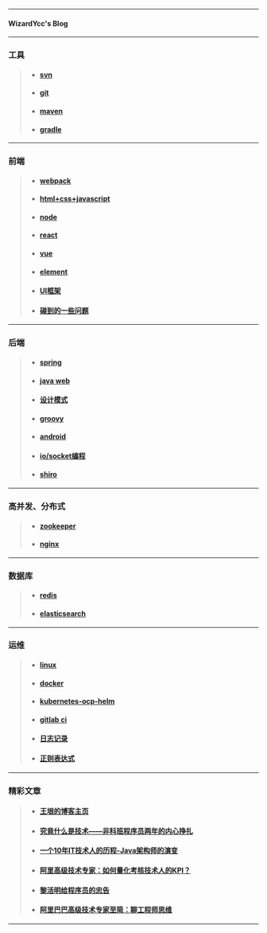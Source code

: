 ------

#### WizardYcc's  Blog

---

### 工具
> - #### [svn](https://github.com/yancongcong1/blog/tree/master/svn)
> - #### [git](https://github.com/yancongcong1/blog/tree/master/git)
> - #### [maven](https://github.com/yancongcong1/blog/tree/master/maven)
> - #### [gradle](https://github.com/yancongcong1/blog/tree/master/gradle)
---

### 前端
> - #### [webpack](https://github.com/yancongcong1/blog/tree/master/webpack)
> - #### [html+css+javascript](https://github.com/yancongcong1/blog/tree/master/html+css+javascript)
> - #### [node](https://github.com/yancongcong1/blog/tree/master/node)
> - #### [react](https://github.com/yancongcong1/blog/tree/master/react)
> - #### [vue](https://github.com/yancongcong1/blog/tree/master/vue)
> - #### [element](https://github.com/yancongcong1/blog/tree/master/element)
> - #### [UI框架](https://github.com/yancongcong1/blog/tree/master/ui)
> - #### [碰到的一些问题](https://github.com/yancongcong1/blog/tree/master/front-end-problems)
---

### 后端
> - #### [spring](https://github.com/yancongcong1/blog/tree/master/spring)
> - #### [java web](https://github.com/yancongcong1/blog/tree/master/java-web)
> - #### [设计模式](https://github.com/yancongcong1/blog/tree/master/design-model)
> - #### [groovy](https://github.com/yancongcong1/blog/tree/master/groovy)
> - #### [android](https://github.com/yancongcong1/blog/tree/master/android)
> - #### [io/socket编程](https://github.com/yancongcong1/blog/tree/master/socket)
> - #### [shiro](https://github.com/yancongcong1/blog/tree/master/shiro)
---

### 高并发、分布式
> - #### [zookeeper](https://github.com/yancongcong1/blog/tree/master/zookeeper)
> - #### [nginx](https://github.com/yancongcong1/blog/tree/master/nginx)
---

### 数据库
> - #### [redis](https://github.com/yancongcong1/blog/tree/master/redis)
> - #### [elasticsearch](https://github.com/yancongcong1/blog/tree/master/elastic)
---

### 运维
> - #### [linux](https://github.com/yancongcong1/blog/tree/master/linux)
> - #### [docker](https://github.com/yancongcong1/blog/tree/master/docker)
> - #### [kubernetes-ocp-helm](https://github.com/yancongcong1/blog/tree/master/k8s-ocp-helm)
> - #### [gitlab ci](https://github.com/yancongcong1/blog/tree/master/gitlab-ci)
> - #### [日志记录](https://github.com/yancongcong1/blog/tree/master/log)
> - #### [正则表达式](https://github.com/yancongcong1/blog/tree/master/regex)
---

### 精彩文章
> - #### [王垠的博客主页](http://www.yinwang.org/)
> - #### [究竟什么是技术——非科班程序员两年的内心挣扎](https://www.cnblogs.com/flashsun/p/9266343.html)
> - #### [一个10年IT技术人的历程-Java架构师的演变](https://blog.csdn.net/skyline813/article/details/54924931)
> - #### [阿里高级技术专家：如何量化考核技术人的KPI？](http://news.51cto.com/art/201810/584531.htm)
> - #### [黎活明给程序员的忠告](https://blog.csdn.net/onezg/article/details/53159162)
> - #### [阿里巴巴高级技术专家至简：聊工程师思维](https://yq.aliyun.com/articles/651552)
---